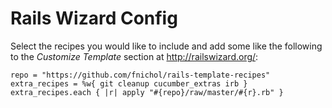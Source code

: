 # Rails Wizard Config

Select the recipes you would like to include and add some like the following to the *Customize Template* section at <http://railswizard.org/>:

    repo = "https://github.com/fnichol/rails-template-recipes"
    extra_recipes = %w{ git cleanup cucumber_extras irb }
    extra_recipes.each { |r| apply "#{repo}/raw/master/#{r}.rb" }

